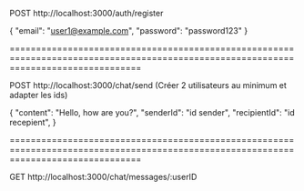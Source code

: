 POST  http://localhost:3000/auth/register

{
  "email": "user1@example.com",
  "password": "password123"
}

=====================================================================================================================================

POST  http://localhost:3000/chat/send   (Créer 2 utilisateurs au minimum et adapter les ids)

{
  "content": "Hello, how are you?",
  "senderId": "id sender",
  "recipientId": "id recepient",
}

=====================================================================================================================================

GET   http://localhost:3000/chat/messages/:userID
